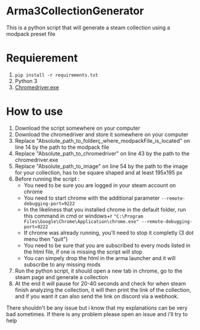 # Arma3CollectionGenerator
This is a python script that will generate a steam collection using a modpack preset file

# Requierement
1. ```pip install -r requirements.txt```
2. Python 3
3. [Chromedriver.exe](https://chromedriver.chromium.org/downloads)

# How to use
1. Download the script somewhere on your computer
2. Download the chromedriver and store it somewhere on your computer
3. Replace "Absolute_path_to_folderç_where_modpackFile_is_located" on line 14 by the path to the modpack file
4. Replace "Absolute_path_to_chromedriver" on line 43 by the path to the chromedriver.exe
5. Replace "Absolute_path_to_image" on line 54 by the path to the image for your collection, has to be square shaped and at least 195x195 px
6. Before running the script :
    - You need to be sure you are logged in your steam account on chrome
    - You need to start chrome with the additional parameter ```--remote-debugging-port=9222```
    - In the likeliness that you installed chrome in the default folder, run this command in cmd or windows+r ```"C:\Program Files\Google\Chrome\Application\chrome.exe" --remote-debugging-port=9222```
    - If chrome was already running, you'll need to stop it completly (3 dot menu then "quit")
    - You need to be sure that you are subscribed to every mods listed in the html file, if one is missing the script will stop
    - You can simpely drop the html in the arma launcher and it will subscribe to any missing mods
8. Run the python script, it should open a new tab in chrome, go to the steam page and generate a collection
9. At the end it will pause for 20-40 seconds and check for when steam finish analyzing the collection, it will then print the link of the collection, and if you want it can also send the link on discord via a webhook.


There shouldn't be any issue but i know that my explanations can be very bad sometimes.
If there is any problem please open an issue and i'll try to help
